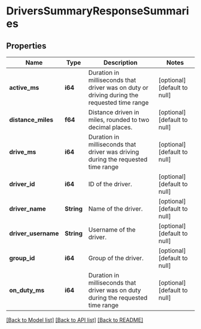 # DriversSummaryResponseSummaries

## Properties
Name | Type | Description | Notes
------------ | ------------- | ------------- | -------------
**active_ms** | **i64** | Duration in milliseconds that driver was on duty or driving during the requested time range | [optional] [default to null]
**distance_miles** | **f64** | Distance driven in miles, rounded to two decimal places. | [optional] [default to null]
**drive_ms** | **i64** | Duration in milliseconds that driver was driving during the requested time range | [optional] [default to null]
**driver_id** | **i64** | ID of the driver. | [optional] [default to null]
**driver_name** | **String** | Name of the driver. | [optional] [default to null]
**driver_username** | **String** | Username of the driver. | [optional] [default to null]
**group_id** | **i64** | Group of the driver. | [optional] [default to null]
**on_duty_ms** | **i64** | Duration in milliseconds that driver was on duty during the requested time range | [optional] [default to null]

[[Back to Model list]](../README.md#documentation-for-models) [[Back to API list]](../README.md#documentation-for-api-endpoints) [[Back to README]](../README.md)


